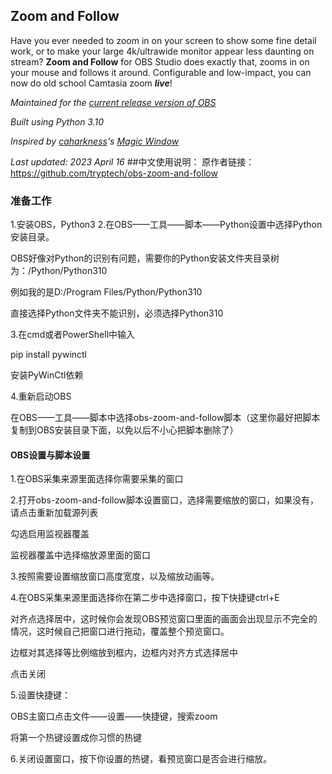 Zoom and Follow
---------------
Have you ever needed to zoom in on your screen to show some fine detail work, or to make your large 4k/ultrawide monitor appear less daunting on stream? **Zoom and Follow** for OBS Studio does exactly that, zooms in on your mouse and follows it around. Configurable and low-impact, you can now do old school Camtasia zoom ***live***!

*Maintained for the [current release version of OBS](https://github.com/obsproject/obs-studio/releases/latest)*

*Built using Python 3.10*

*Inspired by [caharkness](https://obsproject.com/forum/members/caharkness.153928/)'s [Magic Window](https://obsproject.com/forum/threads/magic-window.107614/)*

*Last updated: 2023 April 16*
##中文使用说明：
原作者链接：https://github.com/tryptech/obs-zoom-and-follow

### 准备工作
1.安装OBS，Python3
2.在OBS——工具——脚本——Python设置中选择Python安装目录。

OBS好像对Python的识别有问题，需要你的Python安装文件夹目录树为：/Python/Python310

例如我的是D:/Program Files/Python/Python310

直接选择Python文件夹不能识别，必须选择Python310

3.在cmd或者PowerShell中输入

pip install pywinctl

安装PyWinCtl依赖

4.重新启动OBS

在OBS——工具——脚本中选择obs-zoom-and-follow脚本（这里你最好把脚本复制到OBS安装目录下面，以免以后不小心把脚本删除了）

#### OBS设置与脚本设置

1.在OBS采集来源里面选择你需要采集的窗口

2.打开obs-zoom-and-follow脚本设置窗口，选择需要缩放的窗口，如果没有，请点击重新加载源列表

勾选启用监视器覆盖

监视器覆盖中选择缩放源里面的窗口

3.按照需要设置缩放窗口高度宽度，以及缩放动画等。

4.在OBS采集来源里面选择你在第二步中选择窗口，按下快捷键ctrl+E

对齐点选择居中，这时候你会发现OBS预览窗口里面的画面会出现显示不完全的情况，这时候自己把窗口进行拖动，覆盖整个预览窗口。

边框对其选择等比例缩放到框内，边框内对齐方式选择居中

点击关闭

5.设置快捷键：

OBS主窗口点击文件——设置——快捷键，搜索zoom

将第一个热键设置成你习惯的热键

6.关闭设置窗口，按下你设置的热键，看预览窗口是否会进行缩放。


